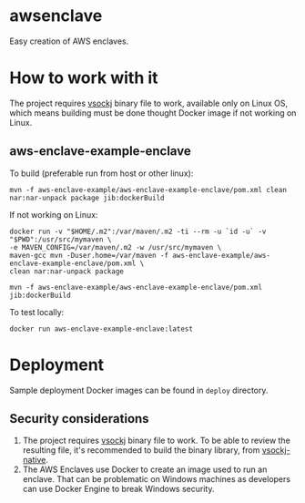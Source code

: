 # awsenclave
Easy creation of AWS enclaves.

# How to work with it

The project requires [vsockj](https://app.circleci.com/pipelines/github/Cloud-Architects/vsockj) binary file to work, available only on Linux OS, which means building must be done thought Docker image if not working on Linux.

## aws-enclave-example-enclave
To build (preferable run from host or other linux):
```shell
mvn -f aws-enclave-example/aws-enclave-example-enclave/pom.xml clean nar:nar-unpack package jib:dockerBuild
```

If not working on Linux:
```shell
docker run -v "$HOME/.m2":/var/maven/.m2 -ti --rm -u `id -u` -v "$PWD":/usr/src/mymaven \
-e MAVEN_CONFIG=/var/maven/.m2 -w /usr/src/mymaven \
maven-gcc mvn -Duser.home=/var/maven -f aws-enclave-example/aws-enclave-example-enclave/pom.xml \
clean nar:nar-unpack package

mvn -f aws-enclave-example/aws-enclave-example-enclave/pom.xml  jib:dockerBuild
```

To test locally:
```shell
docker run aws-enclave-example-enclave:latest
```

# Deployment

Sample deployment Docker images can be found in `deploy` directory.

## Security considerations

1. The project requires [vsockj](https://app.circleci.com/pipelines/github/Cloud-Architects/vsockj) binary file to work. To be able to review the resulting file, it's recommended to build the binary library, from [vsockj-native](https://github.com/Cloud-Architects/vsockj/tree/main/vsockj-native).
2. The AWS Enclaves use Docker to create an image used to run an enclave. That can be problematic on Windows machines as developers can use Docker Engine to break Windows security.
